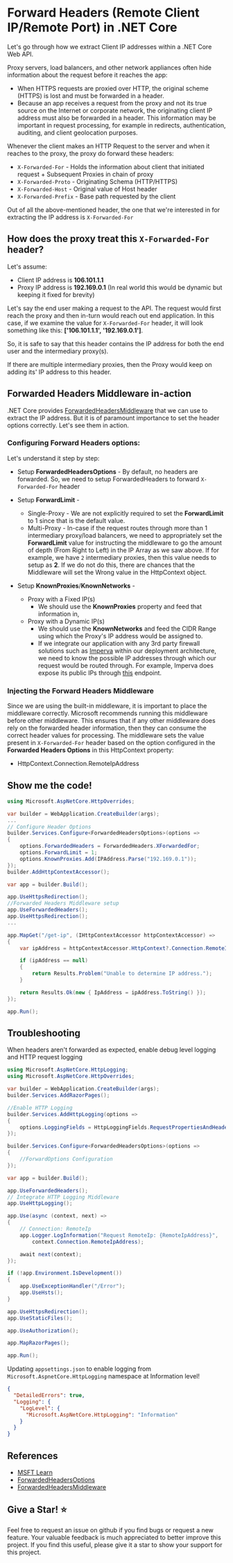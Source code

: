 # Forward Headers (Remote Client IP/Remote Port) in .NET Core

Let's go through how we extract Client IP addresses within a .NET Core Web API.

Proxy servers, load balancers, and other network appliances often hide information about the request before it reaches the app:
- When HTTPS requests are proxied over HTTP, the original scheme (HTTPS) is lost and must be forwarded in a header.
- Because an app receives a request from the proxy and not its true source on the Internet or corporate network, the originating client IP address must also be forwarded in a header.
This information may be important in request processing, for example in redirects, authentication, auditing, and client geolocation purposes.

Whenever the client makes an HTTP Request to the server and when it reaches to the proxy, the proxy do forward these headers:
- `X-Forwarded-For` - Holds the information about client that initiated request + Subsequent Proxies in chain of proxy
- `X-Forwarded-Proto` - Originating Schema (HTTP/HTTPS)
- `X-Forwarded-Host` - Original value of Host header
- `X-Forwarded-Prefix` - Base path requested by the client
    
Out of all the above-mentioned header, the one that we're interested in for extracting the IP address is `X-Forwarded-For`

## How does the proxy treat this `X-Forwarded-For` header?
Let's assume:
 - Client IP address is **106.101.1.1**
 - Proxy IP address is **192.169.0.1** (In real world this would be dynamic but keeping it fixed for brevity)

Let's say the end user making a request to the API. The request would first reach the proxy and then in-turn would reach out end application. In this case, if we examine the value for `X-Forwarded-For` header, it will look something like this: **['106.101.1.1', '192.169.0.1']**.

So, it is safe to say that this header contains the IP address for both the end user and the intermediary proxy(s).

If there are multiple intermediary proxies, then the Proxy would keep on adding its' IP address to this header.

## Forwarded Headers Middleware in-action
.NET Core provides [ForwardedHeadersMiddleware](https://learn.microsoft.com/en-us/dotnet/api/microsoft.aspnetcore.httpoverrides.forwardedheadersmiddleware?view=aspnetcore-8.0) that we can use to extract the IP address. But it is of paramount importance to set the header options correctly. Let's see them in action.

### Configuring **Forward Headers** options:
Let's understand it step by step:
- Setup **ForwardedHeadersOptions** - By default, no headers are forwarded. So, we need to setup ForwardedHeaders to forward `X-Forwarded-For` header
    
- Setup **ForwardLimit** - 
   - Single-Proxy - We are not explicitly required to set the **ForwardLimit** to 1 since that is the default value.
   - Multi-Proxy - In-case if the request routes through more than 1 intermediary proxy/load balancers, we need to appropriately set the **ForwardLimit** value for instructing the middleware to go the amount of depth (From Right to Left) in the IP Array as we saw above. If for example, we have `2` intermediary proxies, then this value needs to setup as **2**. If we do not do this, there are chances that the Middleware will set the Wrong value in the HttpContext object.
    
- Setup **KnownProxies**/**KnownNetworks** -
   - Proxy with a Fixed IP(s) 
      - We should use the **KnownProxies** property and feed that information in,
   - Proxy with a Dynamic IP(s) 
      - We should use the **KnownNetworks** and feed the CIDR Range using which the Proxy's IP address would be assigned to.
      - If we integrate our application with any 3rd party firewall solutions such as [Imperva](https://www.imperva.com/) within our deployment architecture, we need to know the possible IP addresses through which our request would be routed through. For example, Imperva does expose its public IPs through [this](https://my.imperva.com/api/integration/v1/ips) endpoint. 
    
### Injecting the **Forward Headers** Middleware
Since we are using the built-in middleware, it is important to place the middleware correctly. Microsoft recommends running this middleware before other middleware. This ensures that if any other middleware does rely on the forwarded header information, then they can consume the correct header values for processing.
The middleware sets the value present in `X-Forwarded-For` header based on the option configured in the **Forwarded Headers Options** in this HttpContext property:
- HttpContext.Connection.RemoteIpAddress

## Show me the code!

```csharp
using Microsoft.AspNetCore.HttpOverrides;

var builder = WebApplication.CreateBuilder(args);
...
// Configure Header Options 
builder.Services.Configure<ForwardedHeadersOptions>(options => 
{ 
    options.ForwardedHeaders = ForwardedHeaders.XForwardedFor; 
    options.ForwardLimit = 1; 
    options.KnownProxies.Add(IPAddress.Parse("192.169.0.1")); 
});
builder.AddHttpContextAccessor();

var app = builder.Build();

app.UseHttpsRedirection();
//Forwarded Headers Middleware setup
app.UseForwardedHeaders();
app.UseHttpsRedirection();
...

app.MapGet("/get-ip", (IHttpContextAccessor httpContextAccessor) =>
{
    var ipAddress = httpContextAccessor.HttpContext?.Connection.RemoteIpAddress;

    if (ipAddress == null)
    {
        return Results.Problem("Unable to determine IP address.");
    }

    return Results.Ok(new { IpAddress = ipAddress.ToString() });
});

app.Run();
```

## Troubleshooting
When headers aren't forwarded as expected, enable debug level logging and HTTP request logging
```csharp
using Microsoft.AspNetCore.HttpLogging;
using Microsoft.AspNetCore.HttpOverrides;

var builder = WebApplication.CreateBuilder(args);
builder.Services.AddRazorPages();

//Enable HTTP Logging
builder.Services.AddHttpLogging(options =>
{
    options.LoggingFields = HttpLoggingFields.RequestPropertiesAndHeaders;
});

builder.Services.Configure<ForwardedHeadersOptions>(options =>
{
    //ForwardOptions Configuration
});

var app = builder.Build();

app.UseForwardedHeaders();
// Integrate HTTP Logging Middleware
app.UseHttpLogging();

app.Use(async (context, next) =>
{
    // Connection: RemoteIp
    app.Logger.LogInformation("Request RemoteIp: {RemoteIpAddress}",
        context.Connection.RemoteIpAddress);

    await next(context);
});

if (!app.Environment.IsDevelopment())
{
    app.UseExceptionHandler("/Error");
    app.UseHsts();
}

app.UseHttpsRedirection();
app.UseStaticFiles();

app.UseAuthorization();

app.MapRazorPages();

app.Run();
```
Updating `appsettings.json` to enable logging from  `Microsoft.AspnetCore.HttpLogging` namespace at Information level!
```json
{
  "DetailedErrors": true,
  "Logging": {
    "LogLevel": {
      "Microsoft.AspNetCore.HttpLogging": "Information"
    }
  }
}
```
## References
   - [MSFT Learn](https://learn.microsoft.com/en-us/aspnet/core/host-and-deploy/proxy-load-balancer?view=aspnetcore-8.0)
   - [ForwardedHeadersOptions](https://learn.microsoft.com/en-us/dotnet/api/microsoft.aspnetcore.builder.forwardedheadersoptions?view=aspnetcore-8.0)
   - [ForwardedHeadersMiddleware](https://learn.microsoft.com/en-us/dotnet/api/microsoft.aspnetcore.httpoverrides.forwardedheadersmiddleware?view=aspnetcore-8.0)


## Give a Star! ⭐
Feel free to request an issue on github if you find bugs or request a new feature. Your valuable feedback is much appreciated to better improve this project. If you find this useful, please give it a star to show your support for this project.
